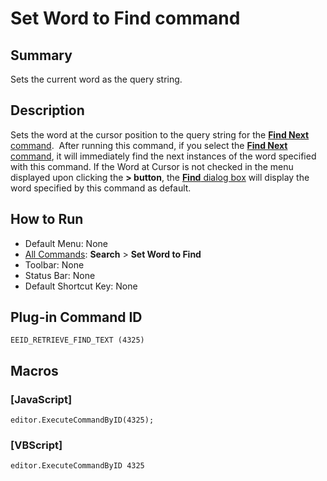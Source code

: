 # Set Word to Find command

## Summary

Sets the current word as the query string.

## Description

Sets the word at the cursor position to the query string for the [**Find Next** command](edit_repeat).  After running this command, if you
select the [**Find Next** command](edit_repeat), it will
immediately find the next instances of the word specified with this command. If the
Word at Cursor is not checked in the menu displayed upon clicking the **\> button**, the [**Find** dialog box](../../dlg/find/index)
will display the word specified by this command as default.

## How to Run

- Default Menu: None
- [All Commands](../tools/all_commands): **Search**
\> **Set Word to Find**
- Toolbar: None
- Status Bar: None
- Default Shortcut Key: None

## Plug-in Command ID

```
EEID_RETRIEVE_FIND_TEXT (4325)```

## Macros

### \[JavaScript\]

```
editor.ExecuteCommandByID(4325);
```

### \[VBScript\]

```
editor.ExecuteCommandByID 4325
```
